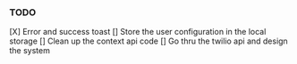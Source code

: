 ### TODO

[X] Error and success toast
[] Store the user configuration in the local storage
[] Clean up the context api code
[] Go thru the twilio api and design the system